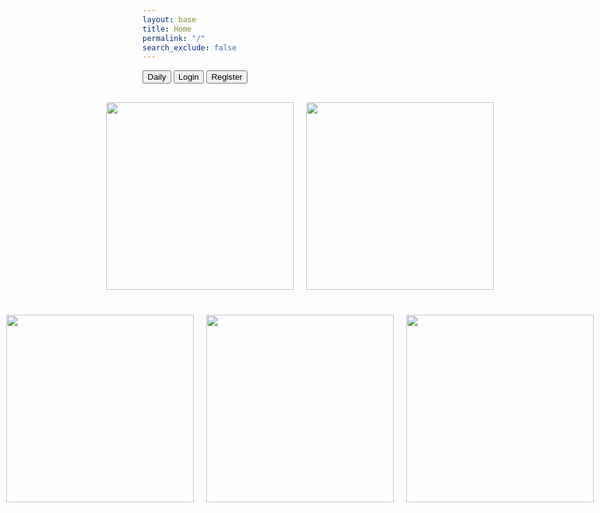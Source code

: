 ```yaml
---
layout: base
title: Home
permalink: "/"
search_exclude: false
---
```

<style>
    /* CSS for styling purposes (optional) */
    .feature {
      margin-bottom: 10px;
    }

    .top-container,
    .bottom-container {
      display: flex;
      justify-content: center;
      align-items: center;
      margin-top: 20px;
    }

    .element {
      margin: 10px;
    }

    /* Added styles for scaling images */
    .element img {
      width: 300px; /* Set your desired width */
      height: 300px; /* Set your desired height */
      object-fit: cover; /* Maintain aspect ratio */
    }
</style>

<html lang="en">
<div id="selectedAscii"></div>
  <a href="https://jplip.github.io/frontTri2/tracking/"><button class="btn">Daily</button></a>
  <a href="https://jplip.github.io/frontTri2/login/"><button class="btn">Login</button></a>
    <a href="https://jplip.github.io/frontTri2/Register/"><button class="btn">Register</button></a>
    <div class="top-container">
        <div class="element">
            <a href="https://jplip.github.io/frontTri2/exercise/">
        <img src="images/ExerciseHome.png">
            </a>
        </div>
        <div class="element">
            <a href="https://jplip.github.io/frontTri2/sleep/">
        <img src="images/SleepHome.png">
            </a>
        </div>
    </div>
    <div class="bottom-container">
        <div class="element">
            <a href="https://jplip.github.io/frontTri2/stress/">
        <img src="images/LessBlurryStress.png">
            </a>
        </div>
        <div class="element">
            <a href="https://jplip.github.io/frontTri2/food/">
        <img src="images/FoodHome.png">
            </a>
        </div>
        <div class="element">
            <a href="https://jplip.github.io/frontTri2/water/">
        <img src="images/WaterHome.png">
            </a>
        </div>
    </div>

<script src="assets/js/exercise.js" defer></script>

</html>

